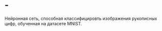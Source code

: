 # -
Нейронная сеть, способная классифицировть изображения рукописных цифр, обученная на датасете MNIST.

